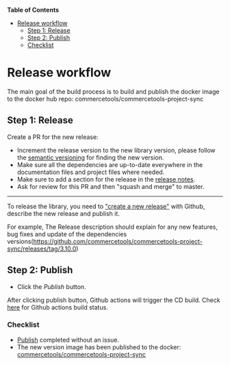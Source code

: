 <!-- START doctoc generated TOC please keep comment here to allow auto update -->
<!-- DON'T EDIT THIS SECTION, INSTEAD RE-RUN doctoc TO UPDATE -->
**Table of Contents** 

- [Release workflow](#release-workflow)
  - [Step 1: Release](#step-1-release)
  - [Step 2: Publish](#step-2-publish)
  - [Checklist](#checklist)

<!-- END doctoc generated TOC please keep comment here to allow auto update -->

# Release workflow

The main goal of the build process is to build and publish the docker image to the docker hub repo: commercetools/commercetools-project-sync
     
## Step 1: Release

Create a PR for the new release: 
- Increment the release version to the new library version, please follow the [semantic versioning](https://semver.org/) for finding the new version.
- Make sure all the dependencies are up-to-date everywhere in the documentation files and project files where needed.
- Make sure to add a section for the release in the [release notes](/docs/RELEASE_NOTES.md). 
- Ask for review for this PR and then "squash and merge" to master.


------
    
To release the library, you need to ["create a new release"](https://github.com/commercetools/commercetools-project-sync/releases/new) with Github, 
describe the new release and publish it. 

For example, The Release description should explain for any new features, bug fixes and update of the dependencies versions(https://github.com/commercetools/commercetools-project-sync/releases/tag/3.10.0)

## Step 2: Publish

- Click the _Publish_ button.

After clicking publish button, Github actions will trigger the CD build. Check [here](https://github.com/commercetools/commercetools-project-sync/actions) for Github actions build status.

### Checklist 

- [Publish](#step-2-publish) completed without an issue.
- The new version image has been published to the docker: [commercetools/commercetools-project-sync](https://hub.docker.com/r/commercetools/commercetools-project-sync/tags)
